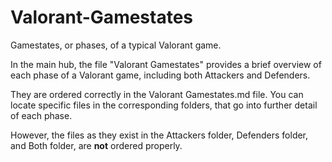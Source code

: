 # Valorant-Gamestates
Gamestates, or phases, of a typical Valorant game.

In the main hub, the file "Valorant Gamestates" provides a brief overview of each phase of a Valorant game, including both Attackers and Defenders.

They are ordered correctly in the Valorant Gamestates.md file. You can locate specific files in the corresponding folders, that go into further detail of each phase.

However, the files as they exist in the Attackers folder, Defenders folder, and Both folder, are **not** ordered properly.
